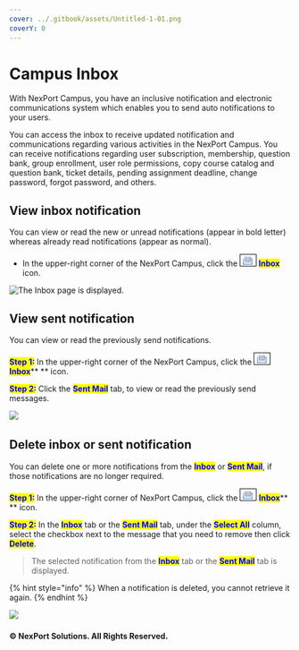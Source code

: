 ```yaml
---
cover: ../.gitbook/assets/Untitled-1-01.png
coverY: 0
---
```


# Campus Inbox

With NexPort Campus, you have an inclusive notification and electronic communications system which enables you to send auto notifications to your users.

You can access the inbox to receive updated notification and communications regarding various activities in the NexPort Campus. You can receive notifications regarding user subscription, membership, question bank, group enrollment, user role permissions, copy course catalog and question bank, ticket details, pending assignment deadline, change password, forgot password, and others.

## View inbox notification <a href="#view" id="view"></a>

You can view or read the new or unread notifications (appear in bold letter) whereas already read notifications (appear as normal).

* In the upper-right corner of the NexPort Campus, click the ![](../.gitbook/assets/Notification.png) <mark style="color:blue;">**Inbox**</mark> icon.

![The Inbox page is displayed.](../.gitbook/assets/Inbox\_Page\_550x165.png)

## View sent notification <a href="#view2" id="view2"></a>

You can view or read the previously send notifications.

<mark style="color:blue;">**Step 1:**</mark>  In the upper-right corner of the NexPort Campus, click the ![](../.gitbook/assets/Notification.png) <mark style="color:blue;">**Inbox**</mark>** ** icon.

<mark style="color:blue;">**Step 2:**</mark>  Click the <mark style="color:blue;">**Sent Mail**</mark> tab, to view or read the previously send messages.

![](../.gitbook/assets/Sent\_Mail\_Page\_550x165.png)

## Delete inbox or sent notification <a href="#delete" id="delete"></a>

You can delete one or more notifications from the <mark style="color:blue;">**Inbox**</mark> or <mark style="color:blue;">**Sent Mail**</mark>, if those notifications are no longer required.

<mark style="color:blue;">**Step 1:**</mark>  In the upper-right corner of NexPort Campus, click the ![](../.gitbook/assets/Notification.png) <mark style="color:blue;">**Inbox**</mark>** ** icon.

<mark style="color:blue;">**Step 2:**</mark>  In the <mark style="color:blue;">**Inbox**</mark> <mark style="color:blue;"></mark><mark style="color:blue;"></mark> tab or the <mark style="color:blue;">**Sent Mail**</mark> tab, under the <mark style="color:blue;">**Select All**</mark> column, select the checkbox next to the message that you need to remove then click <mark style="color:blue;">**Delete**</mark>.

> The selected notification from the <mark style="color:blue;">**Inbox**</mark> tab or the <mark style="color:blue;">**Sent Mail**</mark> tab is displayed.

{% hint style="info" %}
When a notification is deleted, you cannot retrieve it again.
{% endhint %}

![](../.gitbook/assets/Delete\_message\_550x162.png)

#### © NexPort Solutions. All Rights Reserved.
